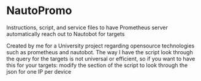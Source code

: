# NautoPromo
Instructions, script, and service files to have Prometheus server automatically reach out to Nautobot for targets

Created by me for a University project regarding opensource technologies such as prometheus and nautobot. The way I have the script look through the query for the targets is not universal or efficient, so if you want to have this for your targets: modify the section of the script to look through the json for one IP per device
